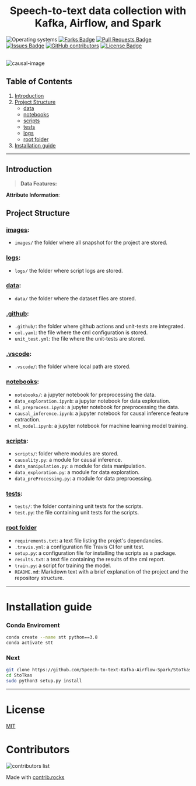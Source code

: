<h1 align="center">Speech-to-text data collection with Kafka, Airflow, and Spark</h1>
<div>
<img src="https://img.shields.io/badge/OS-linux%20%7C%20windows-blue??style=flat&logo=Linux&logoColor=b0c0c0&labelColor=363D44" alt="Operating systems"/>
<a href="https://github.com/Speech-to-text-Kafka-Airflow-Spark/StoTkas/network/members"><img src="https://img.shields.io/github/forks/Speech-to-text-Kafka-Airflow-Spark/StoTkas" alt="Forks Badge"/></a>
<a href="https://github.com/Speech-to-text-Kafka-Airflow-Spark/StoTkas/pulls"><img src="https://img.shields.io/github/issues-pr/Abel-Blue/breastCancer-causal-Inference" alt="Pull Requests Badge"/></a>
<a href="https://github.com/Speech-to-text-Kafka-Airflow-Spark/StoTkas/issues"><img src="https://img.shields.io/github/issues/Speech-to-text-Kafka-Airflow-Spark/StoTkas" alt="Issues Badge"/></a>
<a href="https://github.com/Speech-to-text-Kafka-Airflow-Spark/StoTkas/graphs/contributors"><img alt="GitHub contributors" src="https://img.shields.io/github/contributors/Speech-to-text-Kafka-Airflow-Spark/StoTkas?color=2b9348"></a>
<a href="https://github.com/Speech-to-text-Kafka-Airflow-Spark/StoTkas/blob/main/LICENSE"><img src="https://img.shields.io/github/license/Speech-to-text-Kafka-Airflow-Spark/StoTkas?color=2b9348" alt="License Badge"/></a>
</div>

</br>

![causal-image](https://miro.medium.com/max/1072/1*TzRyGCOSa4aZhda3B2H-qg.png)

<!-- ## Presentation Slide

- [Rossmann Pharmaceutical Sales prediction](https://www.canva.com/design/DAFBtdnLoKQ/hxJHGTgvoTwJMX9hXbbGVA/view?utm_content=DAFBtdnLoKQ&utm_campaign=designshare&utm_medium=link2&utm_source=sharebutton)

## Data visualization link

- [visualization link](https://share.streamlit.io/abel-blue/pharmaceutical-sales-prediction/main/app.py)

## Articles

- [Medium Article](https://medium.com/@Abel-Blue/pharmaceutical-sales-prediction-using-a-deep-learning-model-92d7d1e9626b) -->

## Table of Contents

1. [Introduction](#Introduction)
2. [Project Structure](#project-structure)
   - [data](#data)
   - [notebooks](#notebooks)
   - [scripts](#scripts)
   - [tests](#tests)
   - [logs](#logs)
   - [root folder](#root-folder)
3. [Installation guide](#installation-guide)

<hr>

## Introduction

<!-- > <p>Causal inference is an important link between the practice of cancer epidemiology and effective cancer prevention.</p>

 <p>The causal graph is a central object in the framework mentioned above, but it is often unknown, subject to personal knowledge and bias, or loosely connected to the available data. The main objective of the task is to highlight the importance of the matter in a concrete way. In this spirit, trainees are expected to attempt the following tasks:
</p>

1. Perform a causal inference task using Pearl’s framework;
2. Infer the causal graph from observational data and then validate the graph;
3. Merge machine learning with causal inference;
4. Use the resulting graph to predict the outcome of a disease;

The first is straightforward, the second and third are still open questions in the research community, hence may need a bit more research, innovation, and thinking outside the box from trainees. -->

> <b>Data Features:</b>
>
> <p>

<!-- > Features in the data are computed from a digitized image of a fine needle aspirate (FNA) of a breast mass. -->

<b>Attribute Information</b>:

<!-- - ID number
- Diagnosis (M = malignant, B = benign) -->

<!-- <b>The remaining (3-32)</b>

Ten real-valued features are computed for each cell nucleus:

- radius (mean of distances from center to points on the perimeter)
- texture (standard deviation of gray-scale values)
- Perimeter
- Area
- smoothness (local variation in radius lengths)
- compactness (perimeter^2 / area - 1.0)
- concavity (severity of concave portions of the contour)
- concave points (number of concave portions of the contour)
- Symmetry
- fractal dimension ("coastline approximation" - 1)

The mean, standard error and "worst" or largest (mean of the three largest values) of these features were computed for each image, resulting in 30 features. For instance, field 3 is Mean Radius, field 13 is Radius SE, field 23 is Worst Radius. All feature values are recorded with four significant digits.

> Missing attribute values: none
> Class distribution: 357 benign (not cancer), 212 malignant (cancer)

</p>

<hr> -->

<!-- <img src="images/slide/3.png" name="">
<img src="images/slide/4.png" name=""> -->

## Project Structure

### [images](images):

- `images/` the folder where all snapshot for the project are stored.

### [logs](logs):

- `logs/` the folder where script logs are stored.

### [data](data):

- `data/` the folder where the dataset files are stored.

### [.github](.github):

- `.github/`: the folder where github actions and unit-tests are integrated.
- `cml.yaml`: the file where the cml configuration is stored.
- `unit_test.yml`: the file where the unit-tests are stored.

### [.vscode](.vscode):

- `.vscode/`: the folder where local path are stored.

### [notebooks](notebooks):

- `notebooks/`: a jupyter notebook for preprocessing the data.
- `data_exploration.ipynb`: a jupyter notebook for data exploration.
- `ml_preprocess.ipynb`: a jupyter notebook for preprocessing the data.
- `causal_inference.ipynb`: a jupyter notebook for causal inference feature extraction.
- `ml_model.ipynb`: a jupyter notebook for machine learning model training.

### [scripts](scripts):

- `scripts/`: folder where modules are stored.
- `causality.py`: a module for causal inference.
- `data_manipulation.py`: a module for data manipulation.
- `data_exploration.py`: a module for data exploration.
- `data_preProcessing.py`: a module for data preprocessing.

### [tests](tests):

- `tests/`: the folder containing unit tests for the scripts.
- `test.py`: the file containing unit tests for the scripts.

### [root folder](#)

- `requirements.txt`: a text file listing the projet's dependancies.
- `.travis.yml`: a configuration file Travis CI for unit test.
- `setup.py`: a configuration file for installing the scripts as a package.
- `results.txt`: a text file containing the results of the cml report.
- `train.py`: a script for training the model.
- `README.md`: Markdown text with a brief explanation of the project and the repository structure.

<hr>

# <a name='Installation guide'></a>Installation guide

### <a name='conda'></a>Conda Enviroment

```bash
conda create --name stt python==3.8
conda activate stt
```

### Next

```bash
git clone https://github.com/Speech-to-text-Kafka-Airflow-Spark/StoTkas.git
cd StoTkas
sudo python3 setup.py install
```

<hr>

# <a name='license'></a>License

[MIT](https://github.com/Speech-to-text-Kafka-Airflow-Spark/StoTkas/blob/main/LICENSE)

# Contributors

<!-- Copy-paste in your Readme.md file -->

![contributors list](https://contrib.rocks/image?repo=Speech-to-text-Kafka-Airflow-Spark/StoTkas)

Made with [contrib.rocks](https://contrib.rocks)
